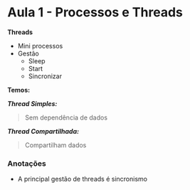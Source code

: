 # Aula 1 - Processos e Threads

**Threads**
- Mini processos
- Gestão
  - Sleep
  - Start
  - Sincronizar

**Temos:**

***Thread Simples:***

> Sem dependência de dados

***Thread Compartilhada:***

> Compartilham dados

### Anotações

- A principal gestão de threads é sincronismo
